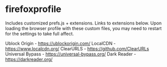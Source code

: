 # firefoxprofile
Includes customized prefs.js + extensions. Links to extensions below.
Upon loading the browser profile with these custom files, you may need to restart for the settings to take full affect.

Ublock Origin - https://ublockorigin.com/
LocalCDN - https://www.localcdn.org/
ClearURLS - https://github.com/ClearURLs
Universal Bypass - https://universal-bypass.org/
Dark Reader - https://darkreader.org/

